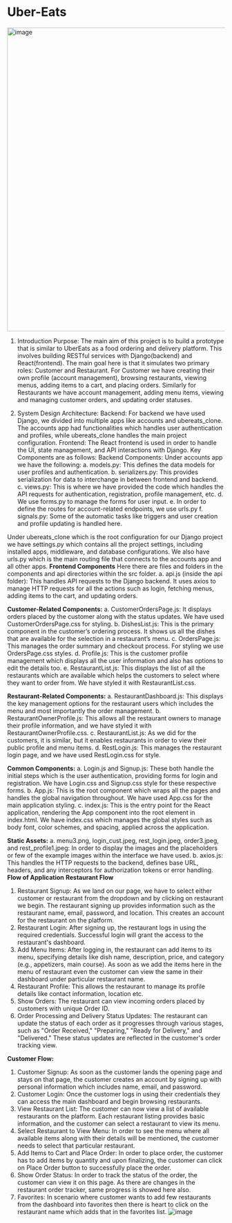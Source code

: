 # Uber-Eats

<img width="702" alt="image" src="https://github.com/user-attachments/assets/9ce9c7ad-db63-44fd-96d6-272586b4d2b2">

1.	Introduction
	Purpose: The main aim of this project is to build a prototype that is similar to UberEats as a food ordering and delivery platform. This involves building RESTful services with Django(backend) and React(frontend).
	The main goal here is that it simulates two primary roles: Customer and Restaurant. 
	For Customer we have creating their own profile (account management), browsing restaurants, viewing menus, adding items to a cart, and placing orders.
	Similarly for Restaurants we have account management, adding menu items, viewing and managing customer orders, and updating order statuses.

2.	System Design
Architecture:
	Backend: For backend we have used Django, we divided into multiple apps like accounts and ubereats_clone. The accounts app had functionalities which handles user authentication and profiles, while ubereats_clone handles the main project configuration.
	Frontend: The React frontend is used in order to handle the UI, state management, and API interactions with Django.
Key Components are as follows:
Backend Components:
Under accounts app we have the following: 
a.	models.py: This defines the data models for user profiles and authentication.
b.	serializers.py: This provides serialization for data to interchange in between frontend and backend.
c.	views.py: This is where we have provided the code which handles the API requests for authentication, registration, profile management, etc. 
d.	We use forms.py to manage the forms for user input.
e.	In order to define the routes for account-related endpoints, we use urls.py
f.	signals.py: Some of the automatic tasks like triggers and user creation and profile updating is handled here.

Under ubereats_clone which is the root configuration for our Django project we have settings.py which contains all the project settings, including installed apps, middleware, and database configurations. We also have urls.py which is the main routing file that connects to the accounts app and all other apps.
	**Frontend Components**
		Here there are files and folders in the components and api directories within the src folder.
a.	api.js (inside the api folder):
This handles API requests to the Django backend. It uses axios to manage HTTP requests for all the actions such as login, fetching menus, adding items to the cart, and updating orders.
	
**Customer-Related Components:**
a.	CustomerOrdersPage.js:  It displays orders placed by the customer along with the status updates. We have used CustomerOrdersPage.css for styling.
b.	DishesList.js: This is the primary component in the customer’s ordering process. It shows us all the dishes that are available for the selection in a restaurant’s menu.
c.	OrdersPage.js: This manages the order summary and checkout process. For styling we use OrdersPage.css styles.
d.	Profile.js: This is the customer profile management which displays all the user information and also has options to edit the details too.
e.	RestaurantList.js: This displays the list of all the restaurants which are available which helps the customers to select where they want to order from. We have styled it with RestaurantList.css.

**Restaurant-Related Components:**
a.	RestaurantDashboard.js: This displays the key management options for the restaurant users which includes the menu and most importantly the order management.
b.	RestaurantOwnerProfile.js: This allows all the restaurant owners to manage their profile information, and we have styled it with RestaurantOwnerProfile.css.
c.	RestaurantList.js: As we did for the customers, it is similar, but it enables restaurants in order to view their public profile and menu items.
d.	RestLogin.js: This manages the restaurant login page, and we have used RestLogin.css for style.

**Common Components:**
a.	Login.js and Signup.js: These both handle the initial steps which is the user authentication, providing forms for login and registration. We have Login.css and Signup.css style for these respective forms.
b.	App.js: This is the root component which wraps all the pages and handles the global navigation throughout. We have used App.css for the main application styling.
c.	index.js: This is the entry point for the React application, rendering the App component into the root element in index.html. We have index.css which manages the global styles such as body font, color schemes, and spacing, applied across the application.

**Static Assets:**
a.	menu3.png, login_cust.jpeg, rest_login.jpeg, order3.jpeg, and rest_profile1.jpeg: In order to display the images and the placeholders or few of the example images within the interface we have used.
b.	axios.js: This handles the HTTP requests to the backend, defines base URL, headers, and any interceptors for authorization tokens or error handling.
**Flow of Application**
**Restaurant Flow**
1.	Restaurant Signup: As we land on our page, we have to select either customer or restaurant from the dropdown and by clicking on restaurant we begin. The restaurant signing up provides information such as the restaurant name, email, password, and location. This creates an account for the restaurant on the platform.
2.	Restaurant Login: After signing up, the restaurant logs in using the required credentials. Successful login will grant the  access to the restaurant's dashboard.
3.	Add Menu Items: After logging in, the restaurant can add items to its menu, specifying details like dish name, description, price, and category (e.g., appetizers, main course). As soon as we add the items here in the menu of restaurant even the customer can view the same in their dashboard under particular restaurant name.
4.	Restaurant Profile: This allows the restaurant to manage its profile details like contact information, location etc.
5.	Show Orders: The restaurant can view incoming orders placed by customers with unique Order ID.
6.	Order Processing and Delivery Status Updates: The restaurant can update the status of each order as it progresses through various stages, such as "Order Received," "Preparing," "Ready for Delivery," and "Delivered." These status updates are reflected in the customer's order tracking view.

**Customer Flow:**
1.	Customer Signup: As soon as the customer lands the opening page and stays on that page, the customer creates an account by signing up with personal information which includes name, email, and password.
2.	Customer Login: Once the customer logs in using their credentials they can access the main dashboard and begin browsing restaurants.
3.	View Restaurant List: The customer can now view a list of available restaurants on the platform. Each restaurant listing provides basic information, and the customer can select a restaurant to view its menu.
4.	Select Restaurant to View Menu: In order to see the menu where all available items along with their details will be mentioned, the customer needs to select that particular restaurant.
5.	Add Items to Cart and Place Order: In order to place order, the customer has to add items by quantity and upon finalizing, the customer can click on Place Order button to successfully place the order.
6.	Show Order Status: In order to track the status of the order, the customer can view it on this page. As there are changes in the restaurant order tracker, same progress is showed here also. 
7.	Favorites: In scenario where customer wants to add few restaurants from the dashboard into favorites then there is heart to click on the restaurant name which adds that in the favorites list.
![image](https://github.com/user-attachments/assets/4ead9eda-7937-4c85-927e-a7015f079801)
